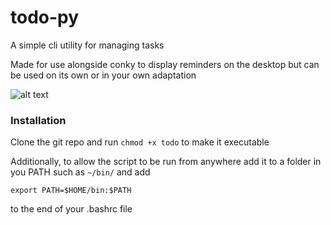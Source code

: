 # todo-py
A simple cli utility for managing tasks

Made for use alongside conky to display reminders on the desktop but can be used on its own or in your own adaptation

![alt text](https://cdn.discordapp.com/attachments/764607214102904904/1127702030551617667/todo-example.png)

### Installation
Clone the git repo and run ```chmod +x todo``` to make it executable

Additionally, to allow the script to be run from anywhere add it to a folder in you PATH such as ```~/bin/``` and add
```
export PATH=$HOME/bin:$PATH
```
to the end of your .bashrc file
